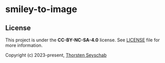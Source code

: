 # smiley-to-image

## License

This project is under the **CC-BY-NC-SA-4.0** license. See [LICENSE](LICENSE) file for more information.

Copyright (c) 2023-present, [Thorsten Seyschab](https://todde.tv)
